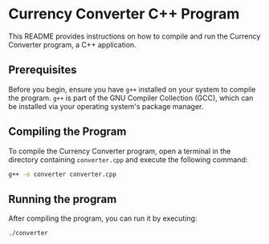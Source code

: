 # Currency Converter C++ Program

This README provides instructions on how to compile and run the Currency Converter program, a C++ application.

## Prerequisites

Before you begin, ensure you have `g++` installed on your system to compile the program. `g++` is part of the GNU Compiler Collection (GCC), which can be installed via your operating system's package manager.

## Compiling the Program

To compile the Currency Converter program, open a terminal in the directory containing `converter.cpp` and execute the following command:

```bash
g++ -o converter converter.cpp
```

## Running the program

After compiling the program, you can run it by executing:
```bash
./converter
```
